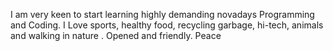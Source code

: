 I am very keen to start learning highly demanding novadays Programming and Coding. I Love sports, healthy food, recycling garbage, hi-tech, animals and walking in nature . Opened and friendly. Peace

